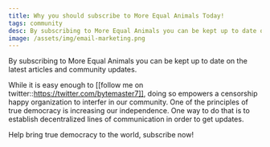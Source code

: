 ```yaml
---
title: Why you should subscribe to More Equal Animals Today!
tags: community
desc: By subscribing to More Equal Animals you can be kept up to date on the latest articles and community updates.
image: /assets/img/email-marketing.png
---
```

By subscribing to More Equal Animals you can be kept up to date on the latest articles and community updates.

While it is easy enough to [[follow me on twitter::https://twitter.com/bytemaster7]], doing so empowers
a censorship happy organization to interfer in our community. One of the principles of true democracy
is increasing our independence. One way to do that is to establish decentralized lines of communication
in order to get updates. 

Help bring true democracy to the world, subscribe now!

<div data-mooform-id="98af9934-3193-4de4-a232-74c7046a61fe" ></div>


